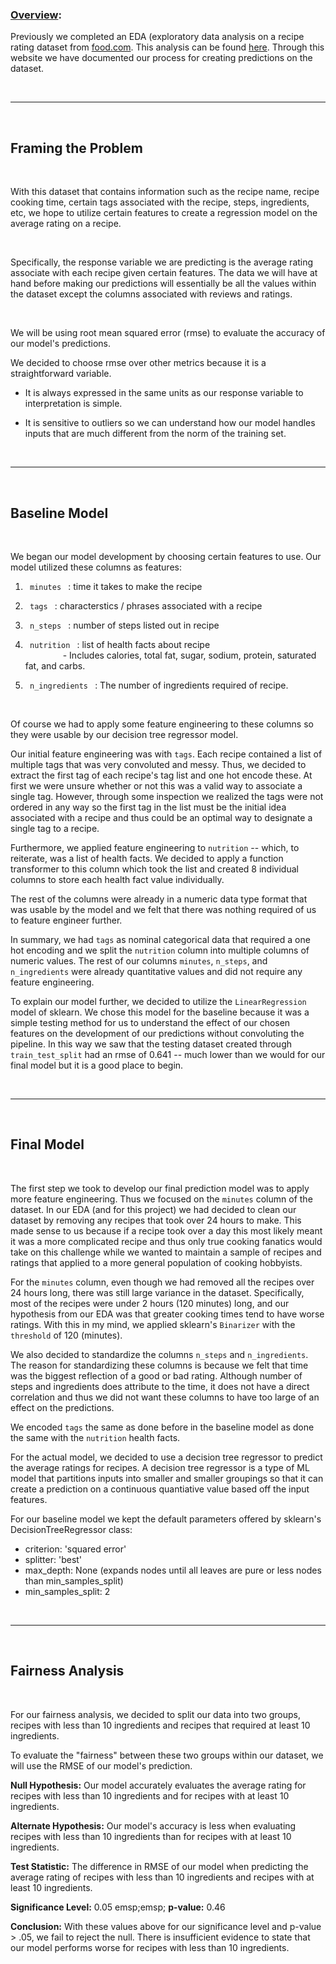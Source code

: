 ### <u> Overview</u>: 

Previously we completed an EDA (exploratory data analysis on a recipe rating dataset from [food.com](https://dsc80.com/project3/recipes-and-ratings/food.com). This analysis can be found [here](https://akar247.github.io/RecipesDurationAnalysis/). Through this website we have documented our process for creating predictions on the dataset. 

<br>

---


<br>


## <strong> Framing the Problem </strong> 
<br>

With this dataset that contains information such as the recipe name, recipe cooking time, certain tags associated with the recipe, steps, ingredients, etc, we hope to utilize certain features to create a regression model on the average rating on a recipe. 

<br>

Specifically, the response variable we are predicting is the average rating associate with each recipe given certain features. The data we will have at hand before making our predictions will essentially be all the values within the dataset except the columns associated with reviews and ratings. 

<br>

We will be using root mean squared error (rmse) to evaluate the accuracy of our model's predictions. 

We decided to choose rmse over other metrics because it is a straightforward variable.

- It is always expressed in the same units as our response variable to interpretation is simple. 
 
- It is sensitive to outliers so we can understand how our model handles inputs that are much different from the norm of the training set.

<br>

---

<br>

## <strong> Baseline Model </strong> 

<br> 

We began our model development by choosing certain features to use. Our model utilized these columns as features:

1. <code> minutes </code> : time it takes to make the recipe

2. <code> tags </code> : characterstics / phrases associated with a recipe

3. <code> n_steps </code> : number of steps listed out in recipe

4. <code> nutrition </code> : list of health facts about recipe <br> &emsp;&emsp;&emsp;&emsp; - Includes calories, total fat, sugar, sodium, protein, saturated fat, and carbs.

5. <code> n_ingredients </code> : The number of ingredients required of recipe.

<br>

Of course we had to apply some feature engineering to these columns so they were usable by our decision tree regressor model. 

Our initial feature engineering was with <code>tags</code>. Each recipe contained a list of multiple tags that was very convoluted and messy. Thus, we decided to extract the first tag of each recipe's tag list and one hot encode these. At first we were unsure whether or not this was a valid way to associate a single tag. However, through some inspection we realized the tags were not ordered in any way so the first tag in the list must be the initial idea associated with a recipe and thus could be an optimal way to designate a single tag to a recipe. 

Furthermore, we applied feature engineering to <code>nutrition</code> -- which, to reiterate, was a list of health facts. We decided to apply a function transformer to this column which took the list and created 8 individual columns to store each health fact value individually. 

The rest of the columns were already in a numeric data type format that was usable by the model and we felt that there was nothing required of us to feature engineer further. 

In summary, we had <code>tags</code> as nominal categorical data that required a one hot encoding and we split the <code>nutrition</code> column into multiple columns of numeric values. The rest of our columns <code>minutes</code>, <code>n_steps</code>, and <code>n_ingredients</code> were already quantitative values and did not require any feature engineering. 


To explain our model further, we decided to utilize the <code>LinearRegression</code> model of sklearn. We chose this model for the baseline because it was a simple testing method for us to understand the effect of our chosen features on the development of our predictions without convoluting the pipeline. In this way we saw that the testing dataset created through <code>train_test_split</code> had an rmse of 0.641 -- much lower than we would for our final model but it is a good place to begin. 


<br>

---

<br>

## <strong> Final Model </strong> 

<br> 

The first step we took to develop our final prediction model was to apply more feature engineering. Thus we focused on the <code>minutes</code> column of the dataset. In our EDA (and for this project) we had decided to clean our dataset by removing any recipes that took over 24 hours to make. This made sense to us because if a recipe took over a day this most likely meant it was a more complicated recipe and thus only true cooking fanatics would take on this challenge while we wanted to maintain a sample of recipes and ratings that applied to a more general population of cooking hobbyists. 

For the <code>minutes</code> column, even though we had removed all the recipes over 24 hours long, there was still large variance in the dataset. Specifically, most of the recipes were under 2 hours (120 minutes) long, and our hypothesis from our EDA was that greater cooking times tend to have worse ratings. With this in my mind, we applied sklearn's <code>Binarizer</code> with the <code>threshold</code> of 120 (minutes). 

We also decided to standardize the columns <code>n_steps</code> and <code>n_ingredients</code>. The reason for standardizing these columns is because we felt that time was the biggest reflection of a good or bad rating. Although number of steps and ingredients does attribute to the time, it does not have a direct correlation and thus we did not want these columns to have too large of an effect on the predictions. 

We encoded <code>tags</code> the same as done before in the baseline model as done the same with the <code>nutrition</code> health facts. 


For the actual model, we decided to use a decision tree regressor to predict the average ratings for recipes. A decision tree regressor is a type of ML model that partitions inputs into smaller and smaller groupings so that it can create a prediction on a continuous quantiative value based off the input features. 

For our baseline model we kept the default parameters offered by sklearn's DecisionTreeRegressor class:

- criterion: 'squared error'
- splitter: 'best'
- max_depth: None (expands nodes until all leaves are pure or less nodes than min_samples_split)
- min_samples_split: 2


<br>

---

<br>

## <strong> Fairness Analysis </strong> 

<br> 

For our fairness analysis, we decided to split our data into two groups, recipes with less than 10 ingredients and recipes that required at least 10 ingredients.

To evaluate the "fairness" between these two groups within our dataset, we will use the RMSE of our model's prediction. 

<strong>Null Hypothesis:</strong> Our model accurately evaluates the average rating for recipes with less than 10 ingredients and for recipes with at least 10 ingredients. 

<strong>Alternate Hypothesis:</strong> Our model's accuracy is less when evaluating recipes with less than 10 ingredients than for recipes with at least 10 ingredients. 

<strong>Test Statistic:</strong> The difference in RMSE of our model when predicting the average rating of recipes with less than 10 ingredients and recipes with at least 10 ingredients. 

<strong>Significance Level:</strong> 0.05 emsp;emsp; <strong>p-value:</strong> 0.46

<strong>Conclusion:</strong> With these values above for our significance level and p-value > .05, we fail to reject the null. There is insufficient evidence to state that our model performs worse for recipes with less than 10 ingredients.